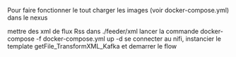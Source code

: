 Pour faire fonctionner le tout
charger les images (voir docker-compose.yml) dans le nexus

mettre des xml de flux Rss dans ./feeder/xml
lancer la commande
docker-compose -f docker-compose.yml up -d
se connecter au nifi, instancier le template getFile_TransformXML_Kafka
et demarrer le flow